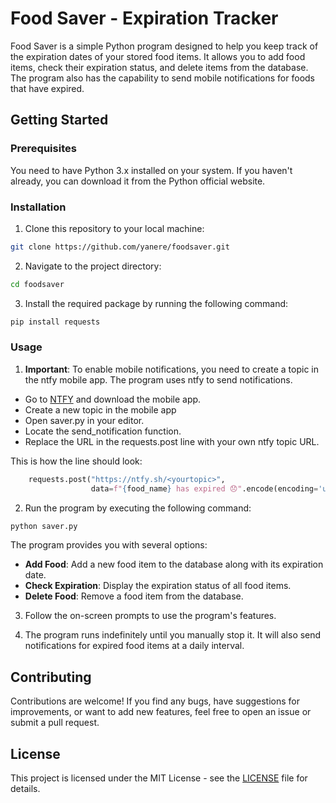 # Food Saver - Expiration Tracker

Food Saver is a simple Python program designed to help you keep track of the expiration dates of your stored food items. It allows you to add food items, check their expiration status, and delete items from the database. The program also has the capability to send mobile notifications for foods that have expired.

## Getting Started

### Prerequisites

You need to have Python 3.x installed on your system. If you haven't already, you can download it from the Python official website.

### Installation

1. Clone this repository to your local machine:

```bash
git clone https://github.com/yanere/foodsaver.git
```

2. Navigate to the project directory:

```bash
cd foodsaver
```

3. Install the required package by running the following command:

```python
pip install requests
```

### Usage

1. **Important**: To enable mobile notifications, you need to create a topic in the ntfy mobile app. The program uses ntfy to send notifications.

- Go to [NTFY](https://ntfy.sh/) and download the mobile app.
- Create a new topic in the mobile app
- Open saver.py in your editor.
- Locate the send_notification function.
- Replace the URL in the requests.post line with your own ntfy topic URL.

This is how the line should look:

```python
    requests.post("https://ntfy.sh/<yourtopic>",
                  data=f"{food_name} has expired 😞".encode(encoding='utf-8'))
```

2. Run the program by executing the following command:

```bash
python saver.py
```

The program provides you with several options:

- **Add Food**: Add a new food item to the database along with its expiration date.
- **Check Expiration**: Display the expiration status of all food items.
- **Delete Food**: Remove a food item from the database.

3. Follow the on-screen prompts to use the program's features.

4. The program runs indefinitely until you manually stop it. It will also send notifications for expired food items at a daily interval.

## Contributing

Contributions are welcome! If you find any bugs, have suggestions for improvements, or want to add new features, feel free to open an issue or submit a pull request.

## License

This project is licensed under the MIT License - see the [LICENSE](LICENSE) file for details.
